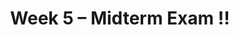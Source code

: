 ---
    title: Week 5 – Midterm Exam ‼️
    weekNumber: 5
    days:
      - date: 2021-4-25
        events:
          "**LEC 13**{: .label .label-lecture } [Imputation](resources/lectures/lec13/lec13.html)":
            "[Ch. 6.3-6.5](https://notes.dsc80.com/content/06/handling-missing-data.html)"
                
          "**Lab 4**{: .label .label-lab } **[Pivot Tables, Permutation Testing, and Missing Values (due 4/25)](https://github.com/dsc-courses/dsc80-2022-sp/blob/main/labs/04-pivot-perm-missing/lab.ipynb)**":
      - date: 2021-4-27
        events:
          "**SRV**{: .label .label-survey } **[Mid-Quarter Survey (due 4/27 before the exam)](https://docs.google.com/forms/d/e/1FAIpQLSd9k90fGqPKDRAnHjFBEx5kak_VtvYN5Fq5uPv9jyqrryaKeA/viewform)**":
          "**Exam**{: .label .label-exam } **Midterm Exam (in-person, during lecture)**":
      - date: 2021-4-29
        events:
          "**LEC 14**{: .label .label-lecture } HTML":
            "[Ch. 7.1-7.2](https://notes.dsc80.com/content/07/introduction.html)"
      - date: 2021-4-30
        events:
          "**PROJ 2**{: .label .label-proj } **[COVID Vaccinations 🦠 (due 4/30)](https://github.com/dsc-courses/dsc80-2022-sp/blob/main/projects/02-covid_vax/project.ipynb)**":
                
---
